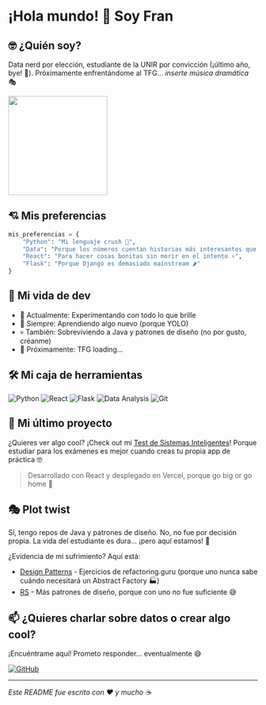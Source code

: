 # ¡Hola mundo! 👋 Soy Fran

## 🤓 ¿Quién soy?
Data nerd por elección, estudiante de la UNIR por convicción (¡último año, bye! 🎉).
Próximamente enfrentándome al TFG... *inserte música dramática* 🎭 

<img src="https://media2.giphy.com/media/v1.Y2lkPTc5MGI3NjExN2kza2tjdWM5M2FpNjFtbnlseDNiaHQzNmthZ3l2NGsyYmtkOGhvOSZlcD12MV9pbnRlcm5hbF9naWZfYnlfaWQmY3Q9Zw/8nhgZZMKUicpi/giphy.gif" width="200"/>

## 💘 Mis preferencias
```python
mis_preferencias = {
    "Python": "Mi lenguaje crush 🐍",
    "Data": "Porque los números cuentan historias más interesantes que la gente 📊",
    "React": "Para hacer cosas bonitas sin morir en el intento ⚛️",
    "Flask": "Porque Django es demasiado mainstream 🌶️"
}
```

## 🎢 Mi vida de dev
- 🔭 Actualmente: Experimentando con todo lo que brille
- 🌱 Siempre: Aprendiendo algo nuevo (porque YOLO)
- 💀 También: Sobreviviendo a Java y patrones de diseño (no por gusto, créanme)
- 🎯 Próximamente: TFG loading...

## 🛠️ Mi caja de herramientas
![Python](https://img.shields.io/badge/-Python-3776AB?style=flat-square&logo=Python&logoColor=white)
![React](https://img.shields.io/badge/-React-61DAFB?style=flat-square&logo=react&logoColor=black)
![Flask](https://img.shields.io/badge/-Flask-000000?style=flat-square&logo=Flask&logoColor=white)
![Data Analysis](https://img.shields.io/badge/-Data%20Analysis-4B275F?style=flat-square&logo=pandas&logoColor=white)
![Git](https://img.shields.io/badge/-Git-F05032?style=flat-square&logo=git&logoColor=white)

## 🚀 Mi último proyecto
¿Quieres ver algo cool? ¡Check out mi [Test de Sistemas Inteligentes](https://si-test.vercel.app/)! 
Porque estudiar para los exámenes es mejor cuando creas tu propia app de práctica 🤓
> Desarrollado con React y desplegado en Vercel, porque go big or go home 💅

## 🎭 Plot twist
Sí, tengo repos de Java y patrones de diseño. No, no fue por decisión propia. 
La vida del estudiante es dura... ¡pero aquí estamos! 💪

¿Evidencia de mi sufrimiento? Aquí está:
- [Design Patterns](https://github.com/frana00/design-patterns) - Ejercicios de refactoring.guru (porque uno nunca sabe cuándo necesitará un Abstract Factory 🏭)
- [RS](https://github.com/frana00/rs) - Más patrones de diseño, porque con uno no fue suficiente 😅

## 📫 ¿Quieres charlar sobre datos o crear algo cool?
¡Encuéntrame aquí! Prometo responder... eventualmente 😅

[![GitHub](https://img.shields.io/badge/-GitHub-black?style=flat-square&logo=github)](https://github.com/frana00)

---
*Este README fue escrito con ❤️ y mucho ☕*
